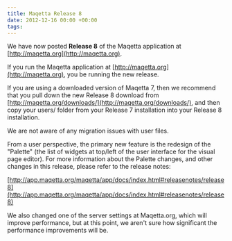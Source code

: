 ```yaml
---
title: Maqetta Release 8
date: 2012-12-16 00:00 +00:00
tags:
---
```


We have now posted **Release 8** of the Maqetta application at [http://maqetta.org](http://maqetta.org). 

If you run the Maqetta application at [http://maqetta.org](http://maqetta.org), you be running the new release. 

If you are using a downloaded version of Maqetta 7, then we recommend that you pull down the new Release 8 download from [http://maqetta.org/downloads/](http://maqetta.org/downloads/), and then copy your users/ folder from your Release 7 installation into your Release 8 installation.

We are not aware of any migration issues with user files.

From  a user perspective, the primary new feature is the redesign of the  "Palette" (the list of widgets at top/left of the user interface for the  visual page editor). For more information about the Palette changes,  and other changes in this release, please refer to the release notes:

[http://app.maqetta.org/maqetta/app/docs/index.html#releasenotes/release8](http://app.maqetta.org/maqetta/app/docs/index.html#releasenotes/release8)

We also changed one of the server settings at Maqetta.org, which will  improve performance, but at this point, we aren't sure how significant  the performance improvements will be.
